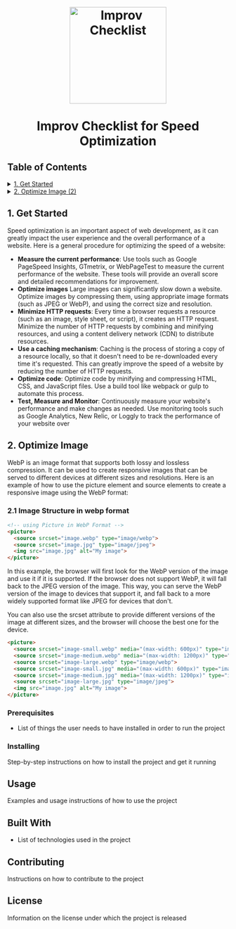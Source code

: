 <h1 align="center">
<br>
    <img src="https://cdn.myimprov.com/wp-content/uploads/20220513155747/myimprov-logo-2022.png" alt="Improv Checklist" width="220">
    <br>
    <br>
    Improv Checklist for Speed Optimization
  <br>
</h1>

## Table of Contents
<details>
  <summary>
    <a href="#1-get-started">1. Get Started</a>
  </summary>

</details>

<details>
  <summary>
    <a href="#2-optimize-image">2. Optimize Image (2)</a>
  </summary>

&emsp;&emsp;[2.1 Image structure in webp format](#21-image-structure-in-webp-format)</br>
&emsp;&emsp;[2.2 Layer your components, keep the web layer within its boundaries](#-22-layer-your-components-keep-the-web-layer-within-its-boundaries)</br>
</details>

## 1. Get Started

Speed optimization is an important aspect of web development, as it can greatly impact the user experience and the overall performance of a website. Here is a general procedure for optimizing the speed of a website:

- **Measure the current performance**: Use tools such as Google PageSpeed Insights, GTmetrix, or WebPageTest to measure the current performance of the website. These tools will provide an overall score and detailed recommendations for improvement.
- **Optimize images** Large images can significantly slow down a website. Optimize images by compressing them, using appropriate image formats (such as JPEG or WebP), and using the correct size and resolution.
- **Minimize HTTP requests**: Every time a browser requests a resource (such as an image, style sheet, or script), it creates an HTTP request. Minimize the number of HTTP requests by combining and minifying resources, and using a content delivery network (CDN) to distribute resources.
- **Use a caching mechanism**: Caching is the process of storing a copy of a resource locally, so that it doesn't need to be re-downloaded every time it's requested. This can greatly improve the speed of a website by reducing the number of HTTP requests.
- **Optimize code**: Optimize code by minifying and compressing HTML, CSS, and JavaScript files. Use a build tool like webpack or gulp to automate this process.
- **Test, Measure and Monitor**: Continuously measure your website's performance and make changes as needed. Use monitoring tools such as Google Analytics, New Relic, or Loggly to track the performance of your website over

## 2. Optimize Image

WebP is an image format that supports both lossy and lossless compression. It can be used to create responsive images that can be served to different devices at different sizes and resolutions. Here is an example of how to use the picture element and source elements to create a responsive image using the WebP format:
### 2.1 Image Structure in webp format

```html
<!-- using Picture in WebP Format -->
<picture>
  <source srcset="image.webp" type="image/webp">
  <source srcset="image.jpg" type="image/jpeg">
  <img src="image.jpg" alt="My image">
</picture>
```

In this example, the browser will first look for the WebP version of the image and use it if it is supported. If the browser does not support WebP, it will fall back to the JPEG version of the image. This way, you can serve the WebP version of the image to devices that support it, and fall back to a more widely supported format like JPEG for devices that don't.

You can also use the srcset attribute to provide different versions of the image at different sizes, and the browser will choose the best one for the device.

```html
<picture>
  <source srcset="image-small.webp" media="(max-width: 600px)" type="image/webp">
  <source srcset="image-medium.webp" media="(max-width: 1200px)" type="image/webp">
  <source srcset="image-large.webp" type="image/webp">
  <source srcset="image-small.jpg" media="(max-width: 600px)" type="image/jpeg">
  <source srcset="image-medium.jpg" media="(max-width: 1200px)" type="image/jpeg">
  <source srcset="image-large.jpg" type="image/jpeg">
  <img src="image.jpg" alt="My image">
</picture>
```

### Prerequisites

- List of things the user needs to have installed in order to run the project

### Installing

Step-by-step instructions on how to install the project and get it running

## Usage

Examples and usage instructions of how to use the project

## Built With

- List of technologies used in the project

## Contributing

Instructions on how to contribute to the project

## License

Information on the license under which the project is released 